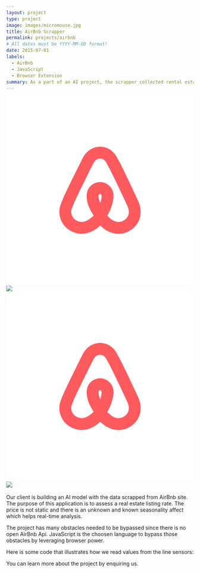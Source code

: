 ```yaml
---
layout: project
type: project
image: images/micromouse.jpg
title: AirBnb Scrapper
permalink: projects/airbnb
# All dates must be YYYY-MM-DD format!
date: 2015-07-01
labels:
  - AirBnb
  - JavaScript
  - Browser Extension
summary: As a part of an AI project, the scrapper collected rental estate features such as m2, location, daily rate, rating and more from AirBnb.
---
```


<div class="ui small rounded images">
  <img class="ui image" src="../images/airbnb-3384008_960_720%5B1%5D.png">
  <img class="ui image" src="../images/micromouse-robot-2.jpg">
  <img class="ui image" src="../images/airbnb-3384008_960_720%5B1%5D.png">
  <img class="ui image" src="../images/micromouse-circuit.png">
</div>


Our client is building an AI model with the data scrapped from AirBnb site. The purpose of this application is to assess a real estate listing rate. The price is not static and there is an unknown and known seasonality affect which helps real-time analysis.

The project has many obstacles needed to be bypassed since there is no open AirBnb Api. JavaScript is the choosen language to bypass those obstacles by leveraging browser power. 

Here is some code that illustrates how we read values from the line sensors:

You can learn more about the project by enquiring us. 




